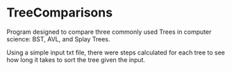 # TreeComparisons
Program designed to compare three commonly used Trees in computer science: BST, AVL, and Splay Trees.

Using a simple input txt file, there were steps calculated for each tree to see how long it takes to sort the tree given the input. 

